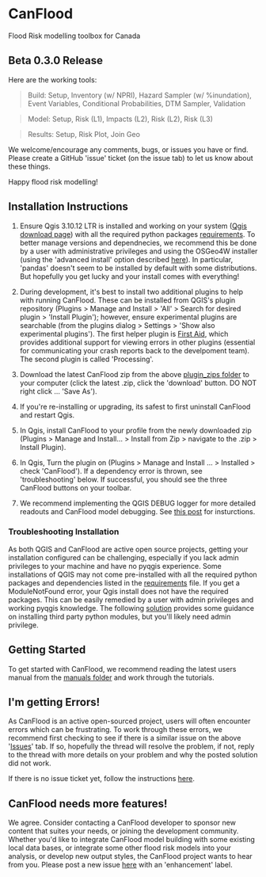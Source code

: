 # CanFlood
Flood Risk modelling toolbox for Canada

## Beta 0.3.0 Release

Here are the working tools:

>Build: Setup, Inventory (w/ NPRI), Hazard Sampler (w/ %inundation), Event Variables, Conditional Probabilities, DTM Sampler, Validation

>Model: Setup, Risk (L1), Impacts (L2), Risk (L2), Risk (L3)

>Results: Setup, Risk Plot, Join Geo

We welcome/encourage any comments, bugs, or issues you have or find. Please create a GitHub 'issue' ticket (on the issue tab) to let us know about these things.

Happy flood risk modelling!

## Installation Instructions 


1) Ensure Qgis 3.10.12 LTR is installed and working on your system ([Qgis download page](https://qgis.org/en/site/forusers/download.html)) with all the required python packages [requirements](https://github.com/IBIGroupCanWest/CanFlood/tree/master/requirements). To better manage versions and dependnecies, we recommend this be done by a user with administrative privileges and using the OSGeo4W installer (using the 'advanced install' option described [here](https://github.com/IBIGroupCanWest/CanFlood/issues/6#issuecomment-592091488)).  In particular, 'pandas' doesn't seem to be installed by default with some distributions.  But hopefully you get lucky and your install comes with everything!


2) During development, it's best to install two additional plugins to help with running CanFlood.  These can be installed from QGIS's plugin repository (Plugins > Manage and Install > 'All' > Search for desired plugin > 'Install Plugin'); however, ensure experimental plugins are searchable (from the plugins dialog > Settings > 'Show also experimental plugins'). The first helper plugin is [First Aid](https://plugins.qgis.org/plugins/firstaid/), which provides additional support for viewing errors in other plugins (essential for communicating your crash reports back to the develpoment team).  The second plugin is called 'Processing'. 

3) Download the latest CanFlood zip from the above [plugin_zips folder](https://github.com/IBIGroupCanWest/CanFlood/tree/master/plugin_zips) to your computer (click the latest .zip, click the 'download' button. DO NOT right click ... 'Save As').

4) If you're re-installing or upgrading, its safest to first uninstall CanFlood and restart Qgis.  

5) In Qgis, install CanFlood to your profile from the newly downloaded zip  (Plugins > Manage and Install... > Install from Zip > navigate to the .zip > Install Plugin).

6) In Qgis, Turn the plugin on (Plugins > Manage and Install ... > Installed > check 'CanFlood'). If a dependency error is thrown, see 'troubleshooting' below.  If successful, you should see the three CanFlood buttons on your toolbar.

7) We recommend implementing the QGIS DEBUG logger for more detailed readouts and CanFlood model debugging. See [this post](https://stackoverflow.com/a/61669864/9871683) for insturctions.

### Troubleshooting Installation

As both QGIS and CanFlood are active open source projects, getting your installation configured can be challenging, especially if you lack admin privileges to your machine and have no pyqgis experience. Some installations of QGIS may not come pre-installed with all the required python packages and dependencies listed in the [requirements](https://github.com/IBIGroupCanWest/CanFlood/tree/master/requirements) file.  If you get a ModuleNotFound error, your Qgis install does not have the required packages. This can be easily remedied by a user with admin privileges and working pyqgis knowledge.  The following [solution](https://github.com/IBIGroupCanWest/CanFlood/issues/6#issuecomment-592091488) provides some guidance on installing third party python modules, but you'll likely need admin privilege. 


## Getting Started

To get started with CanFlood, we recommend reading the latest users manual from the [manuals folder](https://github.com/IBIGroupCanWest/CanFlood/tree/master/manual) and work through the tutorials.


## I'm getting Errors!
As CanFlood is an active open-sourced project, users will often encounter errors which can be frustrating.  To work through these errors, we recommend first checking to see if there is a similar issue on the above '[Issues](https://github.com/IBIGroupCanWest/CanFlood/issues)' tab.  If so, hopefully the thread will resolve the problem, if not, reply to the thread with more details on your problem and why the posted solution did not work.

If there is no issue ticket yet, follow the instructions [here](https://github.com/IBIGroupCanWest/CanFlood/issues/49).



## CanFlood needs more features!
We agree. Consider contacting a CanFlood developer to sponsor new content that suites your needs, or joining the development community. Whether you'd like to integrate CanFlood model building with some existing local data bases, or integrate some other flood risk models into your analysis, or develop new output styles, the CanFlood project wants to hear from you. Please post a new issue [here](https://github.com/IBIGroupCanWest/CanFlood/issues/new) with an 'enhancement' label.
